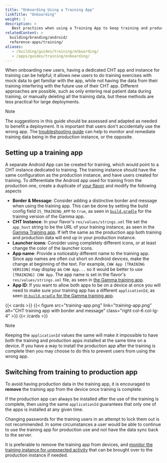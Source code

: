 ```yaml
---
title: "Onboarding Using a Training App"
linkTitle: "Onboarding"
weight: 1
description: >
   Best practices when using a Training App to keep training and production data apart
relatedContent: >
  building/branding/android/
  reference-apps/training/
aliases:
   - /building/guides/training/onboarding/
   - /apps/guides/training/onboarding/
---
```


When onboarding new users, having a dedicated CHT app and instance for training can be helpful; it allows new users to do training exercises with mock data to get familiar with the app, while not having the data from their training interfering with the future use of their CHT app. Different approaches are possible, such as only entering real patient data during training, or manually deleting all the training data, but these methods are less practical for large deployments.

> [!NOTE]
> The suggestions in this guide should be assessed and adapted as needed to benefit a deployment. It is important that users don't accidentally use the wrong app. The [troubleshooting guide](/building/guides/data/training-instance) can help to monitor and remediate training data being in the production instance, or the opposite.

## Setting up a training app

A separate Android App can be created for training, which would point to a CHT instance dedicated to training. The training instance should have the same configuration as the production instance, and have users created for training. To differentiate the Android app used for training from the production one, create a duplicate of [your flavor](/building/branding/android) and modify the following aspects
- **Border & Message**: Consider adding a distinctive border and message when using the training app. This can be done by setting the build config field `IS_TRAINING_APP` to `true`, as seen in [`build.gradle`](https://github.com/medic/cht-android/blob/8d077ed08dc3889ef1f4e3bad7231931bca55d87/build.gradle#L212-L216) for the training version of the Gamma app.
- **CHT Instance**: In your flavor's `res/values/strings.xml` file set the `app_host` string to be the URL of your training instance, as seen in the [Gamma Training app](https://github.com/medic/cht-android/blob/8d077ed08dc3889ef1f4e3bad7231931bca55d87/src/medicmobilegamma_training/res/values/strings.xml#L3). If left the same as the production app both training and production data will end up in your production instance.
- **Launcher icons**: Consider using completely different icons, or at least change the color of the launcher icons.
- **App name**: Provide a noticeably different name to the training app. Since app names are often cut short on Android devices, make the change at beginning of the text. For example, `CHW App [TRAINING VERSION]` may display as `CHW App...` so it would be better to use `[TRAINING] CHW App`. The app name is set in the flavor's `res/values/strings.xml` file, as seen in [the Gamma training app](https://github.com/medic/cht-android/blob/8d077ed08dc3889ef1f4e3bad7231931bca55d87/src/medicmobilegamma_training/res/values/strings.xml#L4).
- **App ID**: If you want to allow both apps to be on a device at once you will need to make sure your training app has a different `applicationId`, as seen [in `build.gradle` for the Gamma training app](https://github.com/medic/cht-android/blob/8d077ed08dc3889ef1f4e3bad7231931bca55d87/build.gradle#L214).

{{< cards >}}
  {{< figure src="training-app.png" link="training-app.png" alt="CHT training app with border and message" class="right col-6 col-lg-4" >}}
{{< /cards >}}
 
> [!NOTE]
> Keeping the `applicationId` values the same will make it impossible to have both the training and production apps installed at the same time on a device. If you have a way to install the production app after the training is complete then you may choose to do this to prevent users from using the wrong app.

## Switching from training to production app

To avoid having production data in the training app, it is encouraged to **remove** the training app from the device once training is complete.

If the production app can always be installed after the use of the training is complete, then using the same `applicationId` guarantees that only one of the apps is installed at any given time.

Changing passwords for the training users in an attempt to lock them out is not recommended. In some circumstances a user would be able to continue to use the training app for production use and not have the data sync back to the server.

It is preferable to remove the training app from devices, and [monitor the training instance for unexpected activity](/building/guides/data/training-instance) that can be brought over to the production instance if needed.
